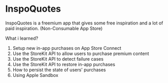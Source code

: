 # InspoQuotes
InspoQuotes is a freemium app that gives some free inspiration and a lot of paid inspiration. (Non-Consumable App Store)

What i learned?

1. Setup new in-app purchases on App Store Connect
2. Use the StoreKit API to allow users to purchase premium content
3. Use the StoreKit API to detect failure cases
4. Use the StoreKit API to restore in-app purchases
5. How to persist the state of users' purchases
6. Using Apple Sandbox
